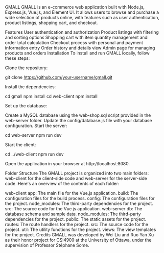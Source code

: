 GMALL
GMALL is an e-commerce web application built with Node.js, Express.js, Vue.js, and Element UI. It allows users to browse and purchase a wide selection of products online, with features such as user authentication, product listings, shopping cart, and checkout.

Features
User authentication and authorization
Product listings with filtering and sorting options
Shopping cart with item quantity management and order total calculation
Checkout process with personal and payment information entry
Order history and details view
Admin page for managing products and orders
Installation
To install and run GMALL locally, follow these steps:

Clone the repository:

git clone https://github.com/your-username/gmall.git

Install the dependencies:

cd gmall
npm install
cd web-client
npm install

Set up the database:

Create a MySQL database using the web-shop.sql script provided in the web-server folder.
Update the config/database.js file with your database configuration.
Start the server:

cd web-server
npm run dev

Start the client:

cd ../web-client
npm run dev

Open the application in your browser at http://localhost:8080.

Folder Structure
The GMALL project is organized into two main folders: web-client for the client-side code and web-server for the server-side code. Here's an overview of the contents of each folder:

web-client
app: The main file for the Vue.js application.
build: The configuration files for the build process.
config: The configuration files for the project.
node_modules: The third-party dependencies for the project.
src: The source code for the Vue.js application.
web-server
db: The database schema and sample data.
node_modules: The third-party dependencies for the project.
public: The static assets for the project.
routes: The route handlers for the project.
src: The source code for the project.
util: The utility functions for the project.
views: The view templates for the project.
Credits
GMALL was developed by Wei Liu and Ruo Yan Xu as their honor project for CSI4900 at the University of Ottawa, under the supervision of Professor Stéphane Some.
